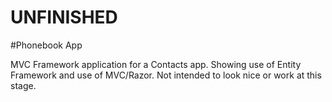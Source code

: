 # UNFINISHED
#Phonebook App

MVC Framework application for a Contacts app. Showing use of Entity Framework and use of MVC/Razor. Not intended to look nice or work at this stage.
